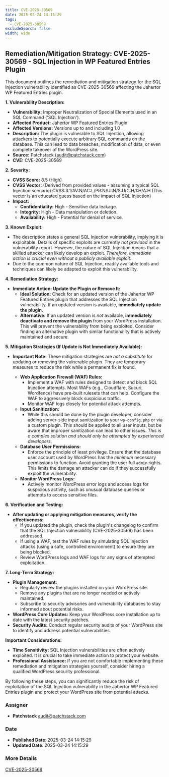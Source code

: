 ```yaml
---
title: CVE-2025-30569
date: 2025-03-24 14:15:29
tags:
  - CVE-2025-30569
excludeSearch: false
width: wide
---
```


## Remediation/Mitigation Strategy: CVE-2025-30569 - SQL Injection in WP Featured Entries Plugin

This document outlines the remediation and mitigation strategy for the SQL Injection vulnerability identified as CVE-2025-30569 affecting the Jahertor WP Featured Entries plugin.

**1. Vulnerability Description:**

*   **Vulnerability:** Improper Neutralization of Special Elements used in an SQL Command ('SQL Injection').
*   **Affected Product:** Jahertor WP Featured Entries Plugin
*   **Affected Versions:** Versions up to and including 1.0
*   **Description:** The plugin is vulnerable to SQL Injection, allowing attackers to potentially execute arbitrary SQL commands on the database. This can lead to data breaches, modification of data, or even complete takeover of the WordPress site.
*   **Source:** Patchstack (audit@patchstack.com)
*   **CVE:** CVE-2025-30569

**2. Severity:**

*   **CVSS Score:** 8.5 (High)
*   **CVSS Vector:** (Derived from provided values - assuming a typical SQL Injection scenario) CVSS:3.1/AV:N/AC:L/PR:N/UI:N/S:U/C:H/I:H/A:H (This vector is an educated guess based on the impact of SQL Injection)
*   **Impact:**
    *   **Confidentiality:** High - Sensitive data leakage.
    *   **Integrity:** High - Data manipulation or deletion.
    *   **Availability:** High - Potential for denial of service.

**3. Known Exploit:**

*   The description states a general SQL Injection vulnerability, implying it is exploitable. Details of specific exploits are currently *not provided* in the vulnerability report. However, the nature of SQL Injection means that a skilled attacker can likely develop an exploit. *Therefore, immediate action is crucial even without a publicly available exploit.*
*   Due to the common nature of SQL Injection, readily available tools and techniques can likely be adapted to exploit this vulnerability.

**4. Remediation Strategy:**

*   **Immediate Action: Update the Plugin or Remove It:**
    *   **Ideal Solution:** Check for an updated version of the Jahertor WP Featured Entries plugin that addresses the SQL Injection vulnerability.  If an updated version is available, **immediately update the plugin.**
    *   **Alternative:** If an updated version is *not* available, **immediately deactivate and remove the plugin** from your WordPress installation.  This will prevent the vulnerability from being exploited.  Consider finding an alternative plugin with similar functionality that is actively maintained and secure.

**5. Mitigation Strategies (If Update is Not Immediately Available):**

*   **Important Note:** These mitigation strategies are *not a substitute* for updating or removing the vulnerable plugin. They are temporary measures to reduce the risk while a permanent fix is found.

    *   **Web Application Firewall (WAF) Rules:**
        *   Implement a WAF with rules designed to detect and block SQL Injection attempts.  Most WAFs (e.g., Cloudflare, Sucuri, Wordfence) have pre-built rulesets that can help.  Configure the WAF to aggressively block suspicious traffic.
        *   Monitor WAF logs closely for potential attack attempts.
    *   **Input Sanitization:**
        *   While this should be done by the plugin developer, consider adding server-side input sanitization to your `wp-config.php` or via a custom plugin.  This should be applied to all user inputs, but be aware that improper sanitization can lead to other issues.  *This is a complex solution and should only be attempted by experienced developers.*
    *   **Database User Permissions:**
        *   Enforce the principle of least privilege.  Ensure that the database user account used by WordPress has the *minimum* necessary permissions to function.  Avoid granting the user full `admin` rights. This limits the damage an attacker can do if they successfully exploit the vulnerability.
    *   **Monitor WordPress Logs:**
        *   Actively monitor WordPress error logs and access logs for suspicious activity, such as unusual database queries or attempts to access sensitive files.

**6. Verification and Testing:**

*   **After updating or applying mitigation measures, verify the effectiveness:**
    *   If you updated the plugin, check the plugin's changelog to confirm that the SQL Injection vulnerability (CVE-2025-30569) has been addressed.
    *   If using a WAF, test the WAF rules by simulating SQL Injection attacks (using a safe, controlled environment) to ensure they are being blocked.
    *   Review WordPress logs and WAF logs for any signs of attempted exploitation.

**7. Long-Term Strategy:**

*   **Plugin Management:**
    *   Regularly review the plugins installed on your WordPress site.
    *   Remove any plugins that are no longer needed or actively maintained.
    *   Subscribe to security advisories and vulnerability databases to stay informed about potential risks.
*   **WordPress Core Updates:** Keep your WordPress core installation up to date with the latest security patches.
*   **Security Audits:** Conduct regular security audits of your WordPress site to identify and address potential vulnerabilities.

**Important Considerations:**

*   **Time Sensitivity:**  SQL Injection vulnerabilities are often actively exploited.  It is crucial to take immediate action to protect your website.
*   **Professional Assistance:** If you are not comfortable implementing these remediation and mitigation strategies yourself, consider hiring a qualified WordPress security professional.

By following these steps, you can significantly reduce the risk of exploitation of the SQL Injection vulnerability in the Jahertor WP Featured Entries plugin and protect your WordPress site from potential attacks.

### Assigner
- **Patchstack** <audit@patchstack.com>

### Date
- **Published Date**: 2025-03-24 14:15:29
- **Updated Date**: 2025-03-24 14:15:29

### More Details
[CVE-2025-30569](https://www.cvedetails.com/cve/CVE-2025-30569)